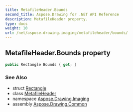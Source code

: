 ```yaml
---
title: MetafileHeader.Bounds
second_title: Aspose.Drawing for .NET API Reference
description: MetafileHeader property. 
type: docs
weight: 10
url: /net/aspose.drawing.imaging/metafileheader/bounds/
---
```

## MetafileHeader.Bounds property

```csharp
public Rectangle Bounds { get; }
```

### See Also

* struct [Rectangle](../../../aspose.drawing/rectangle/)
* class [MetafileHeader](../)
* namespace [Aspose.Drawing.Imaging](../../metafileheader/)
* assembly [Aspose.Drawing.Common](../../../)


